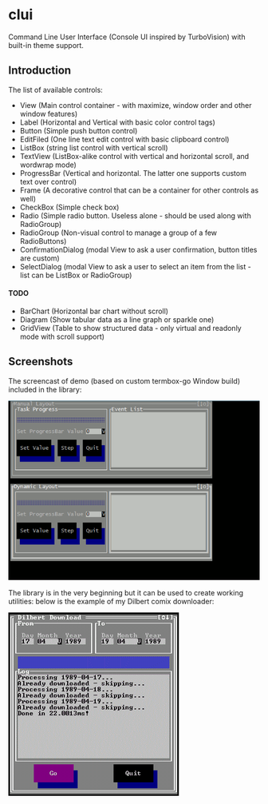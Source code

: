 # clui
Command Line User Interface (Console UI inspired by TurboVision) with built-in theme support.

## Introduction
The list of available controls:
* View (Main control container - with maximize, window order and other window features)
* Label (Horizontal and Vertical with basic color control tags)
* Button (Simple push button control)
* EditFiled (One line text edit control with basic clipboard control)
* ListBox (string list control with vertical scroll)
* TextView (ListBox-alike control with vertical and horizontal scroll, and wordwrap mode)
* ProgressBar (Vertical and horizontal. The latter one supports custom text over control)
* Frame (A decorative control that can be a container for other controls as well)
* CheckBox (Simple check box)
* Radio (Simple radio button. Useless alone - should be used along with RadioGroup)
* RadioGroup (Non-visual control to manage a group of a few RadioButtons)
* ConfirmationDialog (modal View to ask a user confirmation, button titles are custom)
* SelectDialog (modal View to ask a user to select an item from the list - list can be ListBox or RadioGroup)

#### TODO
* BarChart (Horizontal bar chart without scroll)
* Diagram (Show tabular data as a line graph or sparkle one)
* GridView (Table to show structured data - only virtual and readonly mode with scroll support)

## Screenshots
The screencast of demo (based on custom termbox-go Window build) included in the library:

<img src="./demos/demo.gif" alt="Library Demo">

The library is in the very beginning but it can be used to create working utilities: below is the example of my Dilbert comix downloader:

<img src="./demos/dilbert_demo.gif" alt="Dilbert Downloader">
